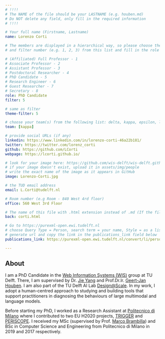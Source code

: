 ```yaml
---
# !!!!
# The NAME of the file should be your LASTNAME (e.g. houben.md)
# Do NOT delete any field, only fill in the required information
# !!!! 

# Your full name (Firstname, Lastname)
name: Lorenzo Corti

# The members are displayed in a hierarchical way, so please choose the role (e.g. Full Professor, Assistant Professor etc) 
# and filter number (e.g. 1, 2, 3) from this list and fill in the role and filter from below:

# (Affiliated) Full Professor - 1
# Associate Professor - 2
# Assistant Professor - 3
# Postdoctoral Researcher - 4
# PhD Candidate - 5
# Research Engineer - 6 
# Guest Researcher - 7
# Secretary - 8
role: PhD Candidate
filter: 5

# same as filter
theme-filter: 5

# choose your team(s) from the following list: delta, kappa, epsilon, lambda, cel
team: [kappa]

# provide social URLs (if any)
linkedin: https://www.linkedin.com/in/lorenzo-corti-46a22b181/
twitter: https://twitter.com/lorenz_corti
github: https://github.com/LCorti
webpage: https://lcorti.github.io/

# look for your image here: https://github.com/wis-delft/wis-delft.github.io/tree/master/assets/img/people 
# if your image doesn't exist, upload it in assets/img/people 
# write the exact name of the image as it appears in GitHub  
image: Lorenzo-Corti.jpg

# the TUD email address
email: L.Corti@tudelft.nl

# Room number (e.g Room - 840 West 4rd floor)
office: 560 West 3rd Floor

# The name of this file with .html extension instead of .md (If the filename is ionescu.md, the "back" field will be ionescu.html)
back: corti.html

# Go to https://purexml-open.ewi.tudelft.nl 
# choose Query Type = Person, search term = your name, Style = as a list
# generate url and copy the link in the publications_link field below
publications_link: https://purexml-open.ewi.tudelft.nl/convert/li/persons/09671192-bd3d-45ba-838e-29a8addf8220

---
```


## About
I am a PhD Candidate in the [Web Information Systems (WIS)](https://www.wis.ewi.tudelft.nl/) group at TU Delft. There, I am supervised by Dr. [Jie Yang](https://yangjiera.github.io/) and Prof.Dr.Ir. [Geert-Jan Houben](https://www.wis.ewi.tudelft.nl/houben).
I am also part of the TU Delft AI Lab [Design@Scale](https://www.tudelft.nl/ai/design-at-scale-lab).
In my work, I adopt a human-centred approach to studying and building tools that support practitioners in diagnosing the behaviours of large multimodal and language models.

Before starting my PhD, I worked as a Research Assistant at [Politecnico di Milano](https://www.polimi.it/) where I contributed to two EU H2020 projects, [TRIGGER](https://trigger-project.eu/) and [PERISCOPE](https://periscopeproject.eu/).
I received my MSc (supervised by Prof. [Marco Brambilla](https://marco-brambilla.com/)) and BSc in Computer Science and Engineering from Politecnico di Milano in 2019 and 2017 respectively.